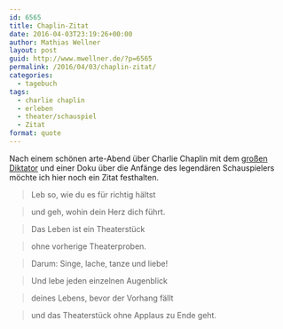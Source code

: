 ```yaml
---
id: 6565
title: Chaplin-Zitat
date: 2016-04-03T23:19:26+00:00
author: Mathias Wellner
layout: post
guid: http://www.mwellner.de/?p=6565
permalink: /2016/04/03/chaplin-zitat/
categories:
  - tagebuch
tags:
  - charlie chaplin
  - erleben
  - theater/schauspiel
  - Zitat
format: quote
---
```

Nach einem schönen arte-Abend über Charlie Chaplin mit dem <a href="https://de.wikipedia.org/wiki/Der_gro%C3%9Fe_Diktator" title="Der große Diktator" target="_blank">großen Diktator</a> und einer Doku über die Anfänge des legendären Schauspielers möchte ich hier noch ein Zitat festhalten. 

> Leb so, wie du es für richtig hältst
  
> und geh, wohin dein Herz dich führt.
  
> Das Leben ist ein Theaterstück
  
> ohne vorherige Theaterproben.
  
> Darum: Singe, lache, tanze und liebe!
  
> Und lebe jeden einzelnen Augenblick
  
> deines Lebens, bevor der Vorhang fällt
  
> und das Theaterstück ohne Applaus zu Ende geht.